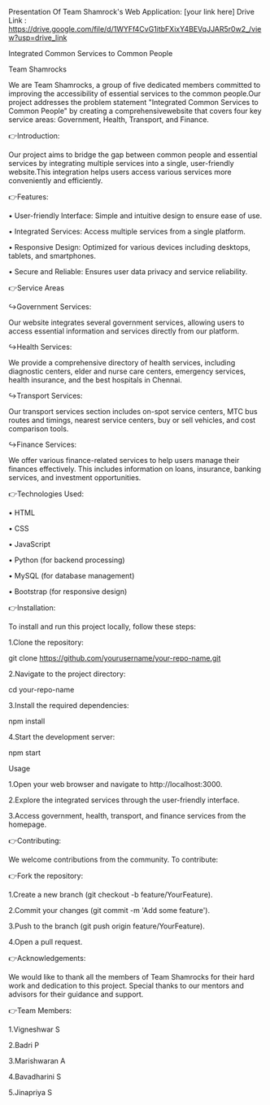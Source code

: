 Presentation Of Team Shamrock's Web Application:
[your link here]
Drive Link : https://drive.google.com/file/d/1WYFf4CvG1itbFXixY4BEVqJJAR5r0w2_/view?usp=drive_link


Integrated Common Services to Common People

Team Shamrocks

We are Team Shamrocks, a group of five dedicated members committed to improving the accessibility of essential services to the common people.Our project addresses the problem statement "Integrated Common Services to Common People" by creating a comprehensivewebsite that covers four key service areas: 
Government, Health, Transport, and Finance.

👉Introduction:

Our project aims to bridge the gap between common people and essential services by integrating multiple services into a single, user-friendly website.This integration helps users access various services more conveniently and efficiently.

👉Features:

• User-friendly Interface: Simple and intuitive design to ensure ease of use.

• Integrated Services: Access multiple services from a single platform.

• Responsive Design: Optimized for various devices including desktops, tablets, and smartphones.

• Secure and Reliable: Ensures user data privacy and service reliability.

👉Service Areas 

↪Government Services:

Our website integrates several government services, allowing users to access essential information and services directly from our platform.

↪Health Services:

We provide a comprehensive directory of health services, including diagnostic centers, elder and nurse care centers, emergency services, health insurance, and the best hospitals in Chennai.

↪Transport Services:

Our transport services section includes on-spot service centers, MTC bus routes and timings, nearest service centers, buy or sell vehicles, and cost comparison tools.

↪Finance Services:

We offer various finance-related services to help users manage their finances effectively. This includes information on loans, insurance, banking services, and investment opportunities.

👉Technologies Used:

• HTML

• CSS

• JavaScript

• Python (for backend processing)

• MySQL (for database management)

• Bootstrap (for responsive design)

👉Installation:

To install and run this project locally, follow these steps:

1.Clone the repository:

git clone https://github.com/yourusername/your-repo-name.git

2.Navigate to the project directory:

cd your-repo-name

3.Install the required dependencies:

npm install

4.Start the development server:

npm start

Usage

1.Open your web browser and navigate to http://localhost:3000.

2.Explore the integrated services through the user-friendly interface.

3.Access government, health, transport, and finance services from the homepage.

👉Contributing:

We welcome contributions from the community. To contribute:

👉Fork the repository:

1.Create a new branch (git checkout -b feature/YourFeature).

2.Commit your changes (git commit -m 'Add some feature').

3.Push to the branch (git push origin feature/YourFeature).

4.Open a pull request.


👉Acknowledgements:

We would like to thank all the members of Team Shamrocks for their hard work and dedication to this project. 
Special thanks to our mentors and advisors for their guidance and support.


👉Team Members:

1.Vigneshwar S

2.Badri P

3.Marishwaran A

4.Bavadharini S

5.Jinapriya S
